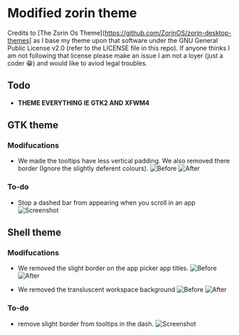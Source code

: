 # Modified zorin theme

Credits to [The Zorin Os Theme](https://github.com/ZorinOS/zorin-desktop-themes] as I base my theme upon that software under the GNU General Public License v2.0 (refer to the LICENSE file in this repo).
If anyone thinks I am not following that license please make an issue I am not a loyer (just a coder 😁️) and would like to aviod legal troubles.

## Todo

- **THEME EVERYTHING IE GTK2 AND XFWM4**

## GTK theme

### Modifucations
- We made the tooltips have less vertical padding. We also removed there border (Ignore the slightly deferent colours).
![Before](./)
![After](./)

### To-do
- Stop a dashed bar from appearing when you scroll in an app
![Screenshot](./)

## Shell theme

### Modifucations
- We removed the slight border on the app picker app titles.
![Before](./)
![After](./)

- We removed the transluscent workspace background
![Before](./)
![After](./)

### To-do
- remove slight border from tooltips in the dash.
![Screenshot](./)
